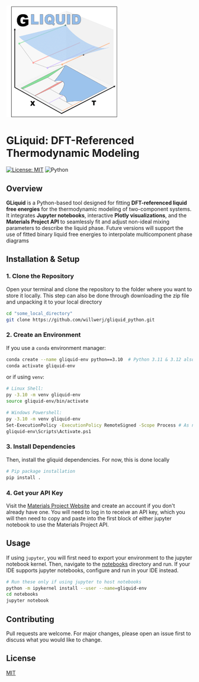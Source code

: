 # <img src="figures/logo.png" width="300" height="300"> 
# GLiquid: DFT-Referenced Thermodynamic Modeling

[![License: MIT](https://img.shields.io/badge/License-MIT-yellow.svg)](LICENSE)
![Python](https://img.shields.io/badge/Python-3.10%2B-blue)

## Overview
**GLiquid** is a Python-based tool designed for fitting **DFT-referenced liquid free energies** for the thermodynamic
modeling of two-component systems. It integrates **Jupyter notebooks**, interactive **Plotly visualizations**, and 
the **Materials Project API** to seamlessly fit and adjust non-ideal mixing parameters to describe the liquid phase. 
Future versions will support the use of fitted binary liquid free energies to interpolate multicomponent phase diagrams

## Installation & Setup
### **1. Clone the Repository**
Open your terminal and clone the repository to the folder where you want to store it locally. This step can also be 
done through downloading the zip file and unpacking it to your local directory
```bash
cd "some_local_directory"
git clone https://github.com/willwerj/gliquid_python.git
```

### **2. Create an Environment**
If you use a `conda` environment manager:
```bash
conda create --name gliquid-env python==3.10  # Python 3.11 & 3.12 also supported
conda activate gliquid-env
```
or if using `venv`:
```bash
# Linux Shell:
py -3.10 -m venv gliquid-env
source gliquid-env/bin/activate
```
      
```bash   
# Windows Powershell:                                                                
py -3.10 -m venv gliquid-env
Set-ExecutionPolicy -ExecutionPolicy RemoteSigned -Scope Process # As needed                                                
gliquid-env\Scripts\Activate.ps1      
```                       
                                                          
### **3. Install Dependencies**
Then, install the gliquid dependencies. For now, this is done locally 
```bash
# Pip package installation
pip install .
```

### **4. Get your API Key**
Visit the [Materials Project Website](https://next-gen.materialsproject.org/api) and create an account if you don't
already have one. You will need to log in to receive an API key, which you will then need to copy and paste into the 
first block of either jupyter notebook to use the Materials Project API.

## Usage
If using `jupyter`, you will first need to export your environment to the jupyter notebook kernel. Then, navigate 
to the [notebooks](notebooks) directory and run. If your IDE supports jupyter notebooks, 
configure and run in your IDE instead.

```bash
# Run these only if using jupyter to host notebooks
python -m ipykernel install --user --name=gliquid-env
cd notebooks
jupyter notebook
```

## Contributing

Pull requests are welcome. For major changes, please open an issue first
to discuss what you would like to change.

## License

[MIT](LICENSE)